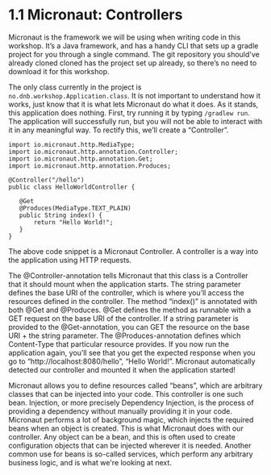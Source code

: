 # 1.1 Micronaut: Controllers

Micronaut is the framework we will be using when writing code in this workshop. It’s a Java framework, and has a handy CLI that sets up a gradle project for you through a single command. The git repository you should've already cloned cloned has the project set up already, so there’s no need to download it for this workshop.

The only class currently in the project is `no.dnb.workshop.Application.class`. It is not important to understand how it works, just know that it is what lets Micronaut do what it does. As it stands, this application does nothing. First, try running it by typing `/gradlew run`. The application will successfully run, but you will not be able to interact with it in any meaningful way. To rectify this, we’ll create a “Controller”.

    import io.micronaut.http.MediaType;
    import io.micronaut.http.annotation.Controller;
    import io.micronaut.http.annotation.Get;
    import io.micronaut.http.annotation.Produces;
    
    @Controller("/hello")
    public class HelloWorldController {
    
       @Get
       @Produces(MediaType.TEXT_PLAIN)
       public String index() {
           return "Hello World!";
       }
    }

The above code snippet is a Micronaut Controller. A controller is a way into the application using HTTP requests.
 
 The @Controller-annotation tells Micronaut that this class is a Controller that it should mount when the application starts. The string parameter defines the base URI of the controller, which is where you’ll access the resources defined in the controller. The method “index()” is annotated with both @Get and @Produces. @Get defines the method as runnable with a GET request on the base URI of the controller. If a string parameter is provided to the @Get-annotation, you can GET the resource on the base URI + the string parameter. The @Produces-annotation defines which Content-Type that particular resource provides. If you now run the application again, you’ll see that you get the expected response when you go to “http://localhost:8080/hello”, “Hello World!”. Micronaut automatically detected our controller and mounted it when the application started!

Micronaut allows you to define resources called “beans”, which are arbitrary classes that can be injected into your code. This controller is one such bean. Injection, or more precisely Dependency Injection, is the process of providing a dependency without manually providing it in your code. Micronaut performs a lot of background magic, which injects the required beans when an object is created. This is what Micronaut does with our controller. Any object can be a bean, and this is often used to create configuration objects that can be injected wherever it is needed. Another common use for beans is so-called services, which perform any arbitrary business logic, and is what we're looking at next.